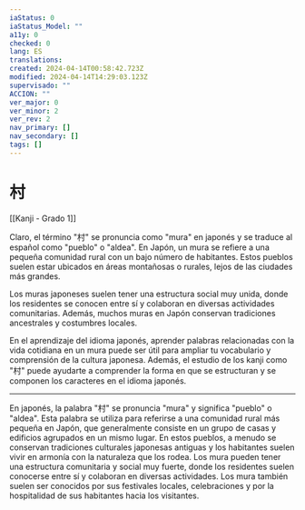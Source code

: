 ```yaml
---
iaStatus: 0
iaStatus_Model: ""
a11y: 0
checked: 0
lang: ES
translations: 
created: 2024-04-14T00:58:42.723Z
modified: 2024-04-14T14:29:03.123Z
supervisado: ""
ACCION: ""
ver_major: 0
ver_minor: 2
ver_rev: 2
nav_primary: []
nav_secondary: []
tags: []
---
```

# 村

[[Kanji - Grado 1]]

Claro, el término "村" se pronuncia como "mura" en japonés y se traduce al español como "pueblo" o "aldea". En Japón, un mura se refiere a una pequeña comunidad rural con un bajo número de habitantes. Estos pueblos suelen estar ubicados en áreas montañosas o rurales, lejos de las ciudades más grandes.

Los muras japoneses suelen tener una estructura social muy unida, donde los residentes se conocen entre sí y colaboran en diversas actividades comunitarias. Además, muchos muras en Japón conservan tradiciones ancestrales y costumbres locales.

En el aprendizaje del idioma japonés, aprender palabras relacionadas con la vida cotidiana en un mura puede ser útil para ampliar tu vocabulario y comprensión de la cultura japonesa. Además, el estudio de los kanji como "村" puede ayudarte a comprender la forma en que se estructuran y se componen los caracteres en el idioma japonés.

---

En japonés, la palabra "村" se pronuncia "mura" y significa "pueblo" o "aldea". Esta palabra se utiliza para referirse a una comunidad rural más pequeña en Japón, que generalmente consiste en un grupo de casas y edificios agrupados en un mismo lugar. En estos pueblos, a menudo se conservan tradiciones culturales japonesas antiguas y los habitantes suelen vivir en armonía con la naturaleza que los rodea. Los mura pueden tener una estructura comunitaria y social muy fuerte, donde los residentes suelen conocerse entre sí y colaboran en diversas actividades. Los mura también suelen ser conocidos por sus festivales locales, celebraciones y por la hospitalidad de sus habitantes hacia los visitantes.
